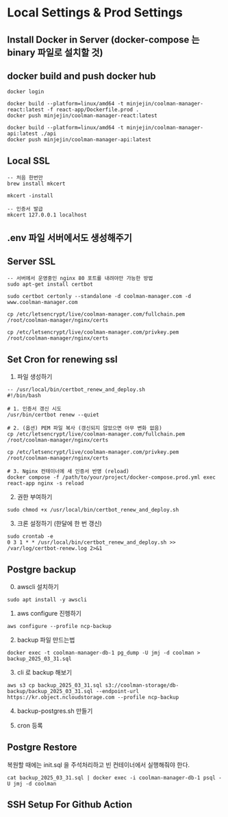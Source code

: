 # Local Settings & Prod Settings

## Install Docker in Server (docker-compose 는 binary 파일로 설치할 것)

## docker build and push docker hub
```
docker login

docker build --platform=linux/amd64 -t minjejin/coolman-manager-react:latest -f react-app/Dockerfile.prod .
docker push minjejin/coolman-manager-react:latest

docker build --platform=linux/amd64 -t minjejin/coolman-manager-api:latest ./api
docker push minjejin/coolman-manager-api:latest 
```

## Local SSL
```
-- 처음 한번만
brew install mkcert

mkcert -install

-- 인증서 발급
mkcert 127.0.0.1 localhost
```

## .env 파일 서버에서도 생성해주기

## Server SSL
```
-- 서버에서 운영중인 nginx 80 포트를 내려야만 가능한 방법
sudo apt-get install certbot

sudo certbot certonly --standalone -d coolman-manager.com -d www.coolman-manager.com

cp /etc/letsencrypt/live/coolman-manager.com/fullchain.pem /root/coolman-manager/nginx/certs

cp /etc/letsencrypt/live/coolman-manager.com/privkey.pem /root/coolman-manager/nginx/certs
```

## Set Cron for renewing ssl

1. 파일 생성하기
```
-- /usr/local/bin/certbot_renew_and_deploy.sh
#!/bin/bash

# 1. 인증서 갱신 시도
/usr/bin/certbot renew --quiet

# 2. (옵션) PEM 파일 복사 (갱신되지 않았으면 아무 변화 없음)
cp /etc/letsencrypt/live/coolman-manager.com/fullchain.pem /root/coolman-manager/nginx/certs

cp /etc/letsencrypt/live/coolman-manager.com/privkey.pem   /root/coolman-manager/nginx/certs

# 3. Nginx 컨테이너에 새 인증서 반영 (reload)
docker compose -f /path/to/your/project/docker-compose.prod.yml exec react-app nginx -s reload
```

2. 권한 부여하기
```
sudo chmod +x /usr/local/bin/certbot_renew_and_deploy.sh
```

3. 크론 설정하기 (한달에 한 번 갱신)
```
sudo crontab -e
0 3 1 * * /usr/local/bin/certbot_renew_and_deploy.sh >> /var/log/certbot-renew.log 2>&1
```

## Postgre backup 
0. awscli 설치하기
```
sudo apt install -y awscli
```

1. aws configure 진헹하기
```
aws configure --profile ncp-backup
```

2. backup 파일 만드는법
```
docker exec -t coolman-manager-db-1 pg_dump -U jmj -d coolman > backup_2025_03_31.sql
```

3. cli 로 backup 해보기
```
aws s3 cp backup_2025_03_31.sql s3://coolman-storage/db-backup/backup_2025_03_31.sql --endpoint-url https://kr.object.ncloudstorage.com --profile ncp-backup
```

4. backup-postgres.sh 만들기

5. cron 등록



## Postgre Restore
복원할 때에는 init.sql 을 주석처리하고 빈 컨테이너에서 실행해줘야 한다.
```
cat backup_2025_03_31.sql | docker exec -i coolman-manager-db-1 psql -U jmj -d coolman
```

## SSH Setup For Github Action
